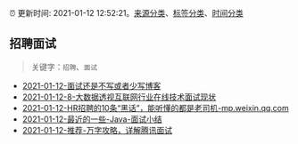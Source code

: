 :alarm_clock: 更新时间: 2021-01-12 12:52:21。[来源分类](../README.md)、[标签分类](../TAGS.md)、[时间分类](../TIMELINE.md)

## 招聘面试


> 关键字：`招聘`、`面试`



- [2021-01-12-面试还是不写或者少写博客](https://www.v2ex.com/t/744327) 
- [2021-01-12-8-大数据透视互联网行业在线技术面试现状](https://www.v2ex.com/t/744302) 
- [2021-01-12-HR招聘的10条“黑话”，能听懂的都是老司机-mp.weixin.qq.com](https://blogread.cn/news/go.php?idItem=14095&url=https%3A%2F%2Fmp.weixin.qq.com%2Fs%2FgGqBAWfC_Z8Sd8GiSCaF7A%3Fcomefrom%3Dhttps%253A%252F%252Fblogread.cn%252Fnews%252F) 
- [2021-01-12-最近的一些-Java-面试小结](https://toutiao.io/k/ffm07xa) 
- [2021-01-12-推荐-万字攻略，详解腾讯面试](https://toutiao.io/k/2b0b1bw) 